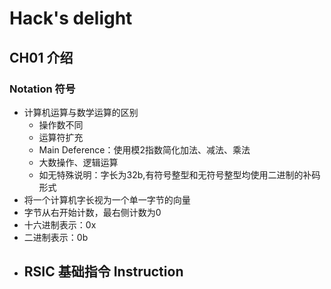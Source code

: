 # Hack's delight

## CH01 介绍

### Notation 符号

- 计算机运算与数学运算的区别
  - 操作数不同
  - 运算符扩充
  - Main Deference：使用模2指数简化加法、减法、乘法
  - 大数操作、逻辑运算
  - 如无特殊说明：字长为32b,有符号整型和无符号整型均使用二进制的补码形式
- 将一个计算机字长视为一个单一字节的向量
- 字节从右开始计数，最右侧计数为0
- 十六进制表示：0x
- 二进制表示：0b
- RSIC 基础指令 Instruction
  - 